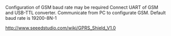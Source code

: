 
Configuration of GSM baud rate may be required
Connect UART of GSM and USB-TTL converter. Communicate from PC to configurate GSM.
Default baud rate is 19200-8N-1


http://www.seeedstudio.com/wiki/GPRS_Shield_V1.0
